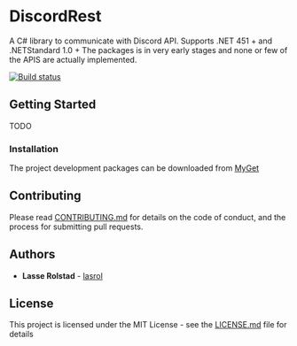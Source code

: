 # DiscordRest

A C# library to communicate with Discord API. Supports .NET 451 + and .NETStandard 1.0 +
The packages is in very early stages and none or few of the APIS are actually implemented. 

[![Build status](https://ci.appveyor.com/api/projects/status/yxx2rn5gb12srtg2/branch/development?svg=true)](https://ci.appveyor.com/project/lasrol/discordrest/branch/dev)


## Getting Started

TODO

### Installation

The project development packages can be downloaded from [MyGet](https://dotnet.myget.org/gallery/discordrest)

## Contributing

Please read [CONTRIBUTING.md](CONTRIBUTING.md) for details on the code of conduct, and the process for submitting pull requests.

## Authors

* **Lasse Rolstad** - [lasrol](https://github.com/lasrol)

## License

This project is licensed under the MIT License - see the [LICENSE.md](LICENSE.md) file for details
